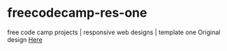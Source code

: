 # freecodecamp-res-one
free code camp projects | responsive web designs | template one
Original design [Here](https://codepen.io/freeCodeCamp/full/zNqgVx)
